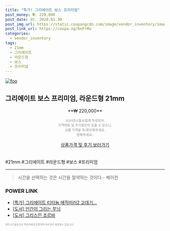 ```yaml
--- 
title: "특가! 그리에이트 보스 프리미엄" 
post_money: ₩. 220,000 
post_date: dt. 2020.01.30 
post_img_url: https://static.coupangcdn.com/image/vendor_inventory/images/2017/03/21/12/5/a8171e33-6354-4f21-8fe0-c7ad92c2c08c.jpg 
post_link_url: https://coupa.ng/bnFrMu 
categories: 
  - vendor_inventory 
tags: 
  - 21mm 
  - 그리에이트 
  - 라운드형 
  - 보스 
  - 프리미엄 
--- 
```

[![foo](https://static.coupangcdn.com/image/vendor_inventory/images/2017/03/21/12/5/a8171e33-6354-4f21-8fe0-c7ad92c2c08c.jpg)](https://coupa.ng/bnFrMu) 

## 그리에이트 보스 프리미엄, 라운드형 21mm 
<p style="text-align: center;">**₩ 220,000**</p> 
<p style="text-align: center;"><span style="color: #898c8f; font-family: Georgia,Times,serif; font-size: 0.75em;">2020년01월30일에 작성되어, <br>가격변동 및 추가할인이 있을 수 있으니,<br> 상품 가격을 꼭!확인해주세요.<br>행복하세요~</span> 
</p>	 
<div markdown="0" style="text-align: center;"><a href="https://coupa.ng/bnFrMu" class="btn btn--success">상품가격 및 후기 보러가기</a></div> 
<br><br> 
  #21mm #그리에이트 #라운드형 #보스 #프리미엄 
<hr> 

> 시간을 선택하는 것은 시간을 절약하는 것이다.- 베이컨 


### POWER LINK

* <a href="https://blog.naver.com/an0733/221789841913" target="_blank">[특가] 그리에이트 티타늄 매직미러2 고데기...</a>
* <a href="https://blog.naver.com/sakai111/221784661353" target="_blank">[도서] 인간이 그리는 무늬</a>
* <a href="https://blog.naver.com/sakai111/221786368392" target="_blank">[도서] 그리스인 조르바</a>

<span style="color: #898c8f; font-family: Georgia,Times,serif; font-size: 0.55em;">파트너스활동으로 작성자에게 일정액의 커미션이 제공될수 있습니다.</span> 
